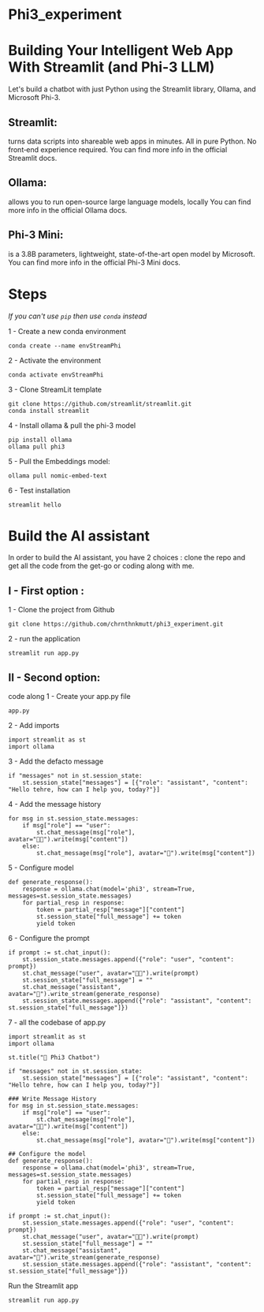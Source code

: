 # Phi3_experiment
# Building Your Intelligent Web App With Streamlit (and Phi-3 LLM)

Let's build a chatbot with just Python using the Streamlit library, Ollama, and Microsoft Phi-3. 

## Streamlit: 
turns data scripts into shareable web apps in minutes. All in pure Python. No front‑end experience required.
You can find more info in the official Streamlit docs.


## Ollama: 
allows you to run open-source large language models, locally
You can find more info in the official Ollama docs.


## Phi-3 Mini: 
is a 3.8B parameters, lightweight, state-of-the-art open model by Microsoft.
You can find more info in the official Phi-3 Mini docs.


# Steps

*If you can't use `pip` then use `conda` instead*

1 - Create a new conda environment
```
conda create --name envStreamPhi
```
2 - Activate the environment
```
conda activate envStreamPhi
```
3 - Clone StreamLit template
```
git clone https://github.com/streamlit/streamlit.git
conda install streamlit
```
4 - Install ollama & pull the phi-3 model
```
pip install ollama
ollama pull phi3
```
5 - Pull the Embeddings model:
```
ollama pull nomic-embed-text
```
6 - Test installation
```
streamlit hello
```

# Build the AI assistant

In order to build the AI assistant, you have 2 choices : clone the repo and get all the code from the get-go or coding along with me.

## I - First option : 
1 - Clone the project from Github 
```
git clone https://github.com/chrnthnkmutt/phi3_experiment.git
```
2 - run the application
```
streamlit run app.py
```

## II - Second option: 
code along
1 - Create your app.py file
```
app.py
```
2 - Add imports
```
import streamlit as st
import ollama
```

3 - Add the defacto message
```
if "messages" not in st.session_state:
    st.session_state["messages"] = [{"role": "assistant", "content": "Hello tehre, how can I help you, today?"}]
```
4 - Add the message history
```
for msg in st.session_state.messages:
    if msg["role"] == "user":
        st.chat_message(msg["role"], avatar="🧑‍💻").write(msg["content"])
    else:
        st.chat_message(msg["role"], avatar="🤖").write(msg["content"])
```
5 - Configure model
```
def generate_response():
    response = ollama.chat(model='phi3', stream=True, messages=st.session_state.messages)
    for partial_resp in response:
        token = partial_resp["message"]["content"]
        st.session_state["full_message"] += token
        yield token
```
6 - Configure the prompt
```
if prompt := st.chat_input():
    st.session_state.messages.append({"role": "user", "content": prompt})
    st.chat_message("user", avatar="🧑‍💻").write(prompt)
    st.session_state["full_message"] = ""
    st.chat_message("assistant", avatar="🤖").write_stream(generate_response)
    st.session_state.messages.append({"role": "assistant", "content": st.session_state["full_message"]})   
```
7 - all the codebase of app.py
```
import streamlit as st
import ollama

st.title("💬 Phi3 Chatbot")

if "messages" not in st.session_state:
    st.session_state["messages"] = [{"role": "assistant", "content": "Hello tehre, how can I help you, today?"}]

### Write Message History
for msg in st.session_state.messages:
    if msg["role"] == "user":
        st.chat_message(msg["role"], avatar="🧑‍💻").write(msg["content"])
    else:
        st.chat_message(msg["role"], avatar="🤖").write(msg["content"])

## Configure the model
def generate_response():
    response = ollama.chat(model='phi3', stream=True, messages=st.session_state.messages)
    for partial_resp in response:
        token = partial_resp["message"]["content"]
        st.session_state["full_message"] += token
        yield token

if prompt := st.chat_input():
    st.session_state.messages.append({"role": "user", "content": prompt})
    st.chat_message("user", avatar="🧑‍💻").write(prompt)
    st.session_state["full_message"] = ""
    st.chat_message("assistant", avatar="🤖").write_stream(generate_response)
    st.session_state.messages.append({"role": "assistant", "content": st.session_state["full_message"]})   
```
Run the Streamlit app 
```
streamlit run app.py
```
